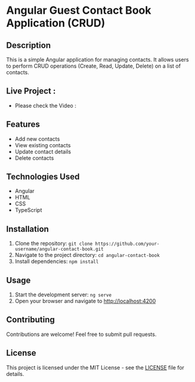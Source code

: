 # Angular Guest Contact Book Application (CRUD)

## Description
This is a simple Angular application for managing contacts. It allows users to perform CRUD operations (Create, Read, Update, Delete) on a list of contacts.

## Live Project : 
- Please check the Video : 

## Features
- Add new contacts
- View existing contacts
- Update contact details
- Delete contacts

## Technologies Used
- Angular
- HTML
- CSS
- TypeScript

## Installation
1. Clone the repository: `git clone https://github.com/your-username/angular-contact-book.git`
2. Navigate to the project directory: `cd angular-contact-book`
3. Install dependencies: `npm install`

## Usage
1. Start the development server: `ng serve`
2. Open your browser and navigate to [http://localhost:4200](http://localhost:4200)

## Contributing
Contributions are welcome! Feel free to submit pull requests.

## License
This project is licensed under the MIT License - see the [LICENSE](LICENSE) file for details.

